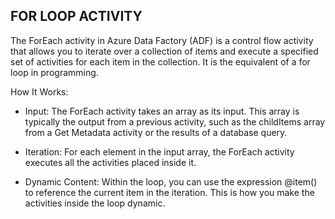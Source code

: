 ## **FOR LOOP ACTIVITY**


The ForEach activity in Azure Data Factory (ADF) is a control flow activity that allows you to iterate over a 
collection of items and execute a specified set of activities for each item in the collection. 
It is the equivalent of a for loop in programming.


How It Works:

- Input: The ForEach activity takes an array as its input. This array is typically the output from a previous activity, 
         such as the childItems array from a Get Metadata activity or the results of a database query.

- Iteration: For each element in the input array, the ForEach activity executes all the activities placed inside it.

- Dynamic Content: Within the loop, you can use the expression @item() to reference the current item in the iteration. 
                   This is how you make the activities inside the loop dynamic.